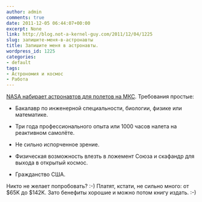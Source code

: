 ```yaml
---
author: admin
comments: true
date: 2011-12-05 06:44:07+00:00
excerpt: None
link: http://blog.not-a-kernel-guy.com/2011/12/04/1225
slug: запишите-меня-в-астронавты
title: Запишите меня в астронавты.
wordpress_id: 1225
categories:
- default
tags:
- Астрономия и космос
- Работа
---
```


[NASA набирает астронавтов для полетов на МКС](http://www.usajobs.gov/GetJob/ViewDetails/302967000). Требования простые:

  * Бакалавр по инженерной специальности, биологии, физике или математике.

  * Три года профессионального опыта или 1000 часов налета на реактивном самолёте.

  * Не сильно испорченное зрение.

  * Физическая возможность влезть в ложемент Союза и скафандр для выхода в открытый космос.

  * Гражданство США.

Никто не желает попробовать? :-) Платят, кстати, не сильно много: от $65K до $142K. Зато бенефиты хорошие и можно потом книгу издать. :-)
